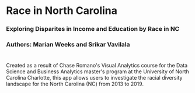 # Race in North Carolina
### Exploring Disparites in Income and Education by Race in NC
### Authors: Marian Weeks and Srikar Vavilala 
#
Created as a result of Chase Romano's Visual Analytics course for the Data Science and Business Analytics master's program at the University of North Carolina Charlotte, this app allows users to investigate the racial diversity landscape for the North Carolina (NC) from 2013 to 2019.
